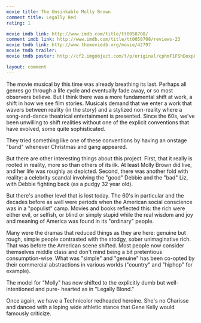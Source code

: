 ```yaml
---
movie title: The Unsinkable Molly Brown
comment title: Legally Red
rating: 1

movie imdb link: http://www.imdb.com/title/tt0058708/
comment imdb link: http://www.imdb.com/title/tt0058708/reviews-23
movie tmdb link: http://www.themoviedb.org/movie/42797
movie tmdb trailer: 
movie tmdb poster: http://cf2.imgobject.com/t/p/original/cphmF1FShDoxp6ot8IWmZD78B0I.jpg

layout: comment
---
```


The movie musical by this time was already breathing its last. Perhaps all genres go through a life cycle and eventually fade away, or so most observers believe. But I think there was a more fundamental shift at work, a shift in how we see film stories. Musicals demand that we enter a work that wavers between reality (in the story) and a stylized non-reality where a song-and-dance theatrical entertainment is presented. Since the 60s, we've been unwilling to shift realities without one of the explicit conventions that have evolved, some quite sophisticated.

They tried something like one of these conventions by having an onstage "band" whenever Christmas and gang appeared.

But there are other interesting things about this project. First, that it really is rooted in reality, more so than others of its ilk. At least Molly Brown did live, and her life was roughly as depicted. Second, there was another fold with reality: a celebrity scandal involving the "good" Debbie and the "bad" Liz, with Debbie fighting back (as a pudgy 32 year old).

But there's another level that is lost today. The 60's in particular and the decades before as well were periods when the American social conscience was in a "populist" camp. Movies and books reflected this: the rich were either evil, or selfish, or blind or simply stupid while the real wisdom and joy and meaning of America was found in its "ordinary" people.

Many were the dramas that reduced things as they are here: genuine but rough, simple people contrasted with the stodgy, sober unimaginative rich. That was before the American scene shifted. Most people now consider themselves middle class and don't mind being a bit pretentious consumption-wise. What was "simple" and "genuine" has been co-opted by their commercial abstractions in various worlds ("country" and "hiphop" for example).

The model for "Molly" has now shifted to the explicitly dumb but well-intentioned and pure- hearted as in "Legally Blond."

Once again, we have a Technicolor redheaded heroine. She's no Charisse and danced with a loping wide athletic stance that Gene Kelly would famously criticize.